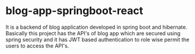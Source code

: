 # blog-app-springboot-react
It is a backend of blog application developed in spring boot and hibernate. Basically this project has the API's of blog app which are secured using spring security and it has JWT based authentication to role wise permit the users to access the API's.
